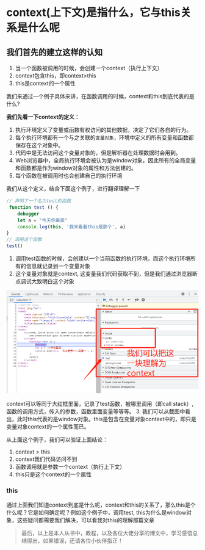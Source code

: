 # context(上下文)是指什么，它与this关系是什么呢

## 我们首先的建立这样的认知

1. 当一个函数被调用的时候，会创建一个context（执行上下文）
2. context包含this，即context>this
3. this是context的一个属性

我们来通过一个例子具体来讲，在函数调用的时候，context和this到底代表的是什么?

**我们先看一下context的定义：**

1. 执行环境定义了变量或函数有权访问的其他数据，决定了它们各自的行为。
2. 每个执行环境都有一个与之关联的`变量对象`，环境中定义的所有变量和函数都保存在这个对象中。
3. 代码中是无法访问这个变量对象的，但是解析器在处理数据时会用到。
4. Web浏览器中，全局执行环境会被认为是window对象，因此所有的全局变量和函数都是作为window对象的属性和方法创建的。
5. 每个函数在被调用时也会创建自己的执行环境

我们从这个定义，结合下面这个例子，进行翻译理解一下

```js
// 声明了一个名为test的函数
 function test () {
    debugger
    let a = "今天你最菜"
    console.log(this, '我来看看this是那个', a)
}
// 调用这个函数
test()
```

1. 调用test函数的时候，会创建以一个当前函数的执行环境，而这个执行环境所有的信息就记录到一个变量对象
2. 这个变量对象就是context, 这变量我们代码获取不到，但是我们通过浏览器断点调试大致明白这个对象

![context对象](./../src/context.png)

context可以等同于大红框里面，记录了test函数，被哪里调用（即call stack）, 函数的调用方式，传入的参数，函数里面变量等等等。
3. 我们可以从截图中看出，此时this代表的是window对象。this是包含在变量对象context中的，即只是变量对象context的一个属性而已。

从上面这个例子，我们可以验证上面结论：

1. context > this
2. context我们代码访问不到
3. 函数调用就是参数一个context（执行上下文）
4. this只是这个context的一个属性

### this

通过上面我们知道context到底是什么呢，context和this的关系了，那么this是个什么呢？它是如何确定呢？例如这个例子中，调用test, this为什么是window对象，这些疑问都需要我们解决，可以看我对this的理解那篇文章

> 最后，以上是本人从书中，教程，以及各位大佬分享的博文中，学习感悟总结得出，如果错误，还请各位小伙伴指正！
